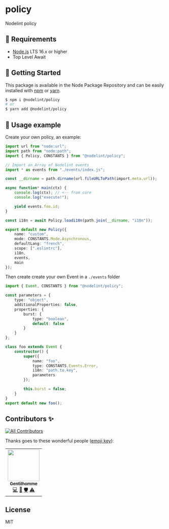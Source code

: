 # policy
Nodelint policy

## 🚧 Requirements

- [Node.js](https://nodejs.org/en/) LTS 16.x or higher
- Top Level Await

## 💃 Getting Started

This package is available in the Node Package Repository and can be easily installed with [npm](https://docs.npmjs.com/getting-started/what-is-npm) or [yarn](https://yarnpkg.com).

```bash
$ npm i @nodelint/policy
# or
$ yarn add @nodelint/policy
```

## 👀 Usage example

Create your own policy, an example:

```ts
import url from "node:url";
import path from "node:path";
import { Policy, CONSTANTS } from "@nodelint/policy";

// Import an Array of Nodelint events
import * as events from "./events/index.js";

const __dirname = path.dirname(url.fileURLToPath(import.meta.url));

async function* main(ctx) {
    console.log(ctx); // <-- from core
    console.log("execute!");

    yield events.foo.id;
}

const i18n = await Policy.loadi18n(path.join(__dirname, "i18n"));

export default new Policy({
    name: "custom",
    mode: CONSTANTS.Mode.Asynchronous,
    defaultLang: "french",
    scope: [".eslintrc"],
    i18n,
    events,
    main
});
```

Then create create your own Event in a `./events` folder

```ts
import { Event, CONSTANTS } from "@nodelint/policy";

const parameters = {
    type: "object",
    additionalProperties: false,
    properties: {
        burst: {
            type: "boolean",
            default: false
        }
    }
};

class foo extends Event {
    constructor() {
        super({
            name: "foo",
            type: CONSTANTS.Events.Error,
            i18n: "path.to.key",
            parameters
        });

        this.burst = false;
    }
}
export default new foo();
```

## Contributors ✨

<!-- ALL-CONTRIBUTORS-BADGE:START - Do not remove or modify this section -->
[![All Contributors](https://img.shields.io/badge/all_contributors-1-orange.svg?style=flat-square)](#contributors-)
<!-- ALL-CONTRIBUTORS-BADGE:END -->

Thanks goes to these wonderful people ([emoji key](https://allcontributors.org/docs/en/emoji-key)):

<!-- ALL-CONTRIBUTORS-LIST:START - Do not remove or modify this section -->
<!-- prettier-ignore-start -->
<!-- markdownlint-disable -->
<table>
  <tr>
    <td align="center"><a href="https://www.linkedin.com/in/thomas-gentilhomme/"><img src="https://avatars.githubusercontent.com/u/4438263?v=4?s=100" width="100px;" alt=""/><br /><sub><b>Gentilhomme</b></sub></a><br /><a href="https://github.com/Nodelint/policy/commits?author=fraxken" title="Code">💻</a> <a href="https://github.com/Nodelint/policy/commits?author=fraxken" title="Documentation">📖</a> <a href="#security-fraxken" title="Security">🛡️</a> <a href="https://github.com/Nodelint/policy/commits?author=fraxken" title="Tests">⚠️</a></td>
  </tr>
</table>

<!-- markdownlint-restore -->
<!-- prettier-ignore-end -->

<!-- ALL-CONTRIBUTORS-LIST:END -->

## License
MIT
